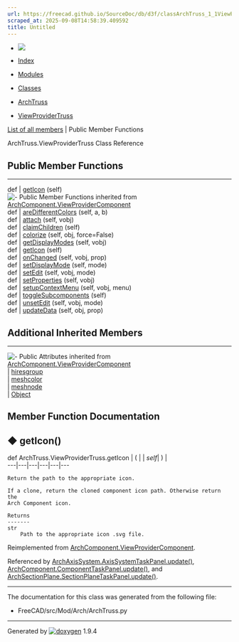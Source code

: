 ```yaml
---
url: https://freecad.github.io/SourceDoc/db/d3f/classArchTruss_1_1ViewProviderTruss.html
scraped_at: 2025-09-08T14:58:39.409592
title: Untitled
---
```


  * [ ![](https://www.freecad.org/svg/logo-freecad.svg) ](https://freecadweb.org "FreeCAD")
  * [Index](../../index.html "Index")
  * [Modules](../../modules.html "Modules list")
  * [Classes](../../annotated.html "Annotated list")

  * [ArchTruss](../../d5/d20/namespaceArchTruss.html)
  * [ViewProviderTruss](../../db/d3f/classArchTruss_1_1ViewProviderTruss.html)

[List of all members](../../d1/de7/classArchTruss_1_1ViewProviderTruss-members.html) | Public Member Functions

ArchTruss.ViewProviderTruss Class Reference

##  Public Member Functions  
  
---  
def | [getIcon](../../db/d3f/classArchTruss_1_1ViewProviderTruss.html#a820cb1de7e37e6a37f6e8f4f84d4054b) (self)  
![-](../../closed.png) Public Member Functions inherited from
[ArchComponent.ViewProviderComponent](../../dd/d1b/classArchComponent_1_1ViewProviderComponent.html)  
def | [areDifferentColors](../../dd/d1b/classArchComponent_1_1ViewProviderComponent.html#abef0fbecf4fb23a8a2e956782435dbc8) (self, a, b)  
def | [attach](../../dd/d1b/classArchComponent_1_1ViewProviderComponent.html#a35e80ee0b359823d7b9cecc23481b930) (self, vobj)  
def | [claimChildren](../../dd/d1b/classArchComponent_1_1ViewProviderComponent.html#a05a3bbd9534c922df9943f971fd60bf2) (self)  
def | [colorize](../../dd/d1b/classArchComponent_1_1ViewProviderComponent.html#ac78064634eb8dcc79b78058091f9e93f) (self, obj, force=False)  
def | [getDisplayModes](../../dd/d1b/classArchComponent_1_1ViewProviderComponent.html#a0d8c5720e1a9f11604ad7e354b87c513) (self, vobj)  
def | [getIcon](../../dd/d1b/classArchComponent_1_1ViewProviderComponent.html#a82a5ba6de8551331198da2ba601e4bc2) (self)  
def | [onChanged](../../dd/d1b/classArchComponent_1_1ViewProviderComponent.html#a14303b12cf40f4c4393c5d86c08820bf) (self, vobj, prop)  
def | [setDisplayMode](../../dd/d1b/classArchComponent_1_1ViewProviderComponent.html#aa0542b1ecb134c494a26706a5f41d099) (self, mode)  
def | [setEdit](../../dd/d1b/classArchComponent_1_1ViewProviderComponent.html#aead5dc101b4fb331c6905a022017846d) (self, vobj, mode)  
def | [setProperties](../../dd/d1b/classArchComponent_1_1ViewProviderComponent.html#abbd3e374ae515673bada8f848fbc98af) (self, vobj)  
def | [setupContextMenu](../../dd/d1b/classArchComponent_1_1ViewProviderComponent.html#a9cb06662d675ab2a3f956c0b7672a64c) (self, vobj, menu)  
def | [toggleSubcomponents](../../dd/d1b/classArchComponent_1_1ViewProviderComponent.html#afdd01b4893303b90769e0870a675b7b9) (self)  
def | [unsetEdit](../../dd/d1b/classArchComponent_1_1ViewProviderComponent.html#aee3ff9b804a7bb9866152879ca13b5e3) (self, vobj, mode)  
def | [updateData](../../dd/d1b/classArchComponent_1_1ViewProviderComponent.html#ad521883fec55dd63135b0dbb597dabdb) (self, obj, prop)  
  
##  Additional Inherited Members  
  
---  
![-](../../closed.png) Public Attributes inherited from
[ArchComponent.ViewProviderComponent](../../dd/d1b/classArchComponent_1_1ViewProviderComponent.html)  
|
[hiresgroup](../../dd/d1b/classArchComponent_1_1ViewProviderComponent.html#adb5745944ae9b415394ada099f13d717)  
|
[meshcolor](../../dd/d1b/classArchComponent_1_1ViewProviderComponent.html#ab82023aa98281fdd4fdb9aee6eb05466)  
|
[meshnode](../../dd/d1b/classArchComponent_1_1ViewProviderComponent.html#acb568729ce3429c521c62c72135e221a)  
|
[Object](../../dd/d1b/classArchComponent_1_1ViewProviderComponent.html#a597cb57c8f3b67265e32073313fc7140)  
  
## Member Function Documentation

## ◆ getIcon()

def ArchTruss.ViewProviderTruss.getIcon  | ( |  | _self_| ) |   
---|---|---|---|---|---  
      
    
    Return the path to the appropriate icon.
    
    If a clone, return the cloned component icon path. Otherwise return the
    Arch Component icon.
    
    Returns
    -------
    str
        Path to the appropriate icon .svg file.
    

Reimplemented from
[ArchComponent.ViewProviderComponent](../../dd/d1b/classArchComponent_1_1ViewProviderComponent.html#a82a5ba6de8551331198da2ba601e4bc2).

Referenced by
[ArchAxisSystem.AxisSystemTaskPanel.update()](../../dd/d11/classArchAxisSystem_1_1AxisSystemTaskPanel.html#a376cbba2ccee6efd86c46d0f0a8e99e3),
[ArchComponent.ComponentTaskPanel.update()](../../dd/d1d/classArchComponent_1_1ComponentTaskPanel.html#af95b36032a3837b4bf1b92fe7c6a47e0),
and
[ArchSectionPlane.SectionPlaneTaskPanel.update()](../../d5/d70/classArchSectionPlane_1_1SectionPlaneTaskPanel.html#aab4bcd7b08950b8e3b37d801381c5162).

* * *

The documentation for this class was generated from the following file:

  * FreeCAD/src/Mod/Arch/ArchTruss.py

* * *

Generated by
[![doxygen](../../doxygen.svg)](https://www.doxygen.org/index.html) 1.9.4

